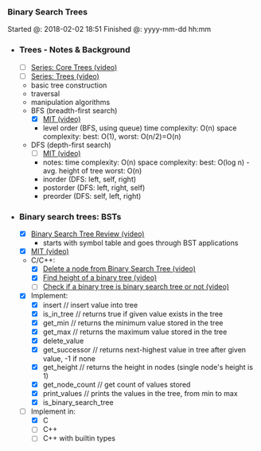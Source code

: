 ### Binary Search Trees

Started @: 2018-02-02 18:51
Finished @: yyyy-mm-dd hh:mm

- ### Trees - Notes & Background
    - [ ] [Series: Core Trees (video)](https://www.coursera.org/learn/data-structures-optimizing-performance/lecture/ovovP/core-trees)
    - [ ] [Series: Trees (video)](https://www.coursera.org/learn/data-structures/lecture/95qda/trees)
    - basic tree construction
    - traversal
    - manipulation algorithms
    - BFS (breadth-first search)
        - [x] [MIT (video)](https://www.youtube.com/watch?v=s-CYnVz-uh4&list=PLUl4u3cNGP61Oq3tWYp6V_F-5jb5L2iHb&index=13)
        - level order (BFS, using queue)
            time complexity: O(n)
            space complexity: best: O(1), worst: O(n/2)=O(n)
    - DFS (depth-first search)
        - [ ] [MIT (video)](https://www.youtube.com/watch?v=AfSk24UTFS8&list=PLUl4u3cNGP61Oq3tWYp6V_F-5jb5L2iHb&index=14)
        - notes:
            time complexity: O(n)
            space complexity:
                best: O(log n) - avg. height of tree
                worst: O(n)
        - inorder (DFS: left, self, right)
        - postorder (DFS: left, right, self)
        - preorder (DFS: self, left, right)

- ### Binary search trees: BSTs
    - [x] [Binary Search Tree Review (video)](https://www.youtube.com/watch?v=x6At0nzX92o&index=1&list=PLA5Lqm4uh9Bbq-E0ZnqTIa8LRaL77ica6)
        - starts with symbol table and goes through BST applications
    - [x] [MIT (video)](https://www.youtube.com/watch?v=9Jry5-82I68)
    - C/C++:
        - [x] [Delete a node from Binary Search Tree (video)](https://www.youtube.com/watch?v=gcULXE7ViZw&list=PL2_aWCzGMAwI3W_JlcBbtYTwiQSsOTa6P&index=36)
        - [x] [Find height of a binary tree (video)](https://www.youtube.com/watch?v=_pnqMz5nrRs&list=PL2_aWCzGMAwI3W_JlcBbtYTwiQSsOTa6P&index=31)
        - [ ] [Check if a binary tree is binary search tree or not (video)](https://www.youtube.com/watch?v=yEwSGhSsT0U&index=35&list=PL2_aWCzGMAwI3W_JlcBbtYTwiQSsOTa6P)

    - [x] Implement:
        - [x] insert    // insert value into tree
        - [x] is_in_tree // returns true if given value exists in the tree
        - [x] get_min   // returns the minimum value stored in the tree
        - [x] get_max   // returns the maximum value stored in the tree
        - [x] delete_value
        - [x] get_successor // returns next-highest value in tree after given value, -1 if none
        - [x] get_height // returns the height in nodes (single node's height is 1)
        - [x] get_node_count // get count of values stored
        - [x] print_values // prints the values in the tree, from min to max
        - [x] is_binary_search_tree

    - [ ] Implement in:
        - [x] C
        - [ ] C++
        - [ ] C++ with builtin types

<!-- Redo C template -->

